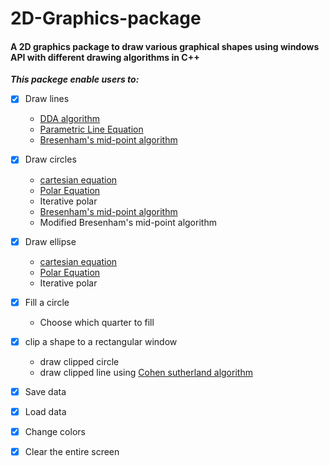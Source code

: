 # 2D-Graphics-package
#### A 2D graphics package to draw various graphical shapes using windows API with different drawing algorithms in C++ ####
***This packege enable users to:***

- [x] Draw lines 
    - [DDA algorithm](https://en.wikipedia.org/wiki/Digital_differential_analyzer_(graphics_algorithm))
    - [Parametric Line Equation](https://en.wikipedia.org/wiki/Parametric_equation)
    - [Bresenham's mid-point algorithm](https://en.wikipedia.org/wiki/Bresenham%27s_line_algorithm) <br/>
-[x] Draw circles
    - [cartesian equation](https://en.wikipedia.org/wiki/Circle#Cartesian_coordinates)
    - [Polar Equation](https://en.wikipedia.org/wiki/Circle#Polar_coordinates)
    - Iterative polar <br/>
    - [Bresenham's mid-point algorithm](https://en.wikipedia.org/wiki/Midpoint_circle_algorithm)
    - Modified Bresenham's mid-point algorithm  <br/>
-[x] Draw ellipse
    - [cartesian equation](https://en.wikipedia.org/wiki/Ellipse#Standard_equation)
    - [Polar Equation](https://en.wikipedia.org/wiki/Ellipse#Polar_forms)
    - Iterative polar <br/>
-[x] Fill a circle
  - Choose which quarter to fill  <br/>
-[x] clip a shape to a rectangular window
  - draw clipped circle
  - draw clipped line using [Cohen sutherland algorithm](https://en.wikipedia.org/wiki/Cohen%E2%80%93Sutherland_algorithm)
-[x] Save data
-[x] Load data
-[x] Change colors
-[x] Clear the entire screen    


